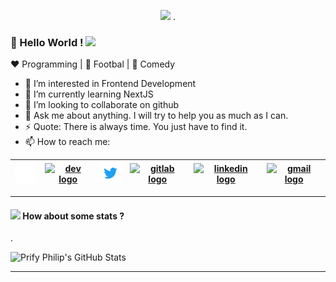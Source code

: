 <p align="center">
  <img src="https://github.com/pawitpriyanto/pawitpriyanto/blob/master/pawit.gif">
.
  
  
### 👋 Hello World !  <img src="https://github.com/TheDudeThatCode/TheDudeThatCode/blob/master/Assets/Earth.gif" width="24px">
  
:heart: Programming | :black_heart: Footbal | :blue_heart: Comedy
  

- 👀 I’m interested in Frontend Development
- 🌱 I’m currently learning NextJS
- 💞️ I’m looking to collaborate on github
- 💬 Ask me about anything. I will try to help you as much as I can.
- ⚡ Quote: There is always time. You just have to find it.
- 📫 How to reach me:

| [<img src="https://raw.githubusercontent.com/Delta456/Delta456/master/img/github.png" alt="github logo" width="34">](https://github.com/pawitpriyanto) |  [<img src="https://raw.githubusercontent.com/Delta456/Delta456/master/img/dev.png" alt="dev logo" width="24">](https://dev.to/pawitpriyanto) |  [<img src="https://raw.githubusercontent.com/Delta456/Delta456/master/img/twitter.png" alt="twitter logo" width="34">](https://twitter.com/PrifyPhilip) |  [<img src="https://raw.githubusercontent.com/Delta456/Delta456/master/img/gitlab.png" alt="gitlab logo" width="24">](https://gitlab.com/pawit) |  [<img src="https://github.com/pawit/pawit/blob/master/linkedin.jpeg" alt="linkedin logo" width="24">](https://www.linkedin.com/in/pawidpriyanto) |  [<img src="https://github.com/pawitpriyanto/pawitpriyanto/blob/master/gmail.jpeg" alt="gmail logo" width="24">](pawit.priyanto@sera.astra.co.id)
|---|---|---|---|---|---|

----

#### <img src="https://media.giphy.com/media/VgCDAzcKvsR6OM0uWg/giphy.gif" width="50"> How about some stats ?
  
.    
   
![Prify Philip's GitHub Stats](https://github-readme-stats.vercel.app/api?username=pawitpriyanto&hide=["stars"]&show_icons=true)

-------


